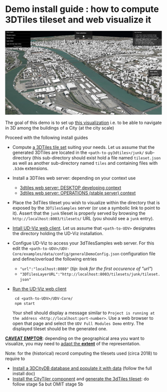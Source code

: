 # Demo install guide : how to compute 3DTiles tileset and web visualize it

![3dTiles Lyon Demo](Images/Demo3dTilesLyon.png)

The goal of this demo is to set up [this visualization](http://rict.liris.cnrs.fr/iTownsPlanar3DTiles/itowns/examples/planar_3dtiles.html) i.e. to be able to navigate in 3D among the buildings of a City (at the city scale)

Proceed with the following install guides
 * Compute 
   [a 3DTiles tile set](https://github.com/VCityTeam/UD-Reproducibility/blob/master/Computations/3DTiles/LyonTemporal/PythonCallingDocker/Readme.md#running-the-static-tiler-workflow) suiting your needs.
    Let us assume that the generated 3DTiles are located in the `<path-to-py3dtiles>/junk/`
    sub-directory (this sub-directory should exist hold a file named `tileset.json` as well
    as another sub-directory named `tiles` and containing files with `.b3dm` extensions.
 
 * Install a 3DTiles web server: depending on your context use
   - [3dtiles web server: DESKTOP developing context](https://github.com/VCityTeam/UD-Reproducibility/blob/master/ExternalComponents/3DTilesSamples/Install3dTilesNodeBasedWebServer.md)
   - [3dtiles web server: OPERATIONS (stable server) context](https://github.com/VCityTeam/UD-Reproducibility/blob/master/ExternalComponents/ApacheServer/InstallDebianApacheServer.md)
 
 * Place the 3dTiles tileset you wish to visualize within the directory
   that is exposed by the `3DTilesSamples` server (or use a symbolic link to
   point to it).
   Assert that the `junk` tileset is properly served by browsing the
   `http://localhost:8003/tilesets/` URL (you should see a `junk` entry).

 * [Intall UD-Viz web client](Readme.md#frontend-udv-web-client-install-notes).
   Let us assume that `<path-to-UDV>` designates the directory holding the
   UD-Viz installation.
 
 * Configue UD-Viz to access your 3dTilesSamples web server. For this
   edit the `<path-to-UDV>/UDV-Core/examples/data/config/generalDemoConfig.json`
   configuration file and define/overload the following entries
     - `"url":"localhost:8080"` (_tip: look for the first occurence of "url"_)
     - `"3DTilesLayerURL":"http://localhost:8003/tilesets/junk/tileset.json"`
     
 * [Run the UD-Viz web client](Readme.md#frontend-udv-web-client-install-notes)
   ```
    cd <path-to-UDV>/UDV-Core/
    npm start
    ```
    Your shell should display a message similar to 
    `Project is running at the address <http://localhost:port-number>`.
    Use a web browser to open that page and select the `UDV Full Modules Demo`
    entry. The displayed tileset should be the generated one.
   
**[CAVEAT EMPTOR](https://en.wikipedia.org/wiki/Caveat_emptor)**: 
depending on the geographical area you want to visualize, you may
need to 
[adapt the **extent**](https://github.com/MEPP-team/VCity/wiki/Adapt_extent)
of the representation.
 
 Note: for the (historical) record computing the tilesets used (circa 2018) to require to
  - [Install a 3DCityDB database and populate it with data](Install3DCityDB.md) (follow the full install doc)
  - [Install the CityTiler component](https://github.com/MEPP-team/py3dtiles/blob/Tiler/Tilers/CityTiler/Install.md) and [generate the 3dTiles tileset](https://github.com/MEPP-team/py3dtiles/blob/Tiler/Tilers/CityTiler/Install.md#5a-running-the-citytiler): do follow stage 5a but OMIT stage 5b
